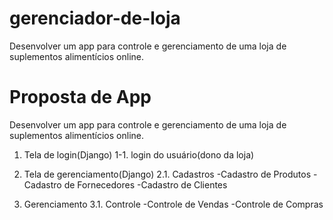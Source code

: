# gerenciador-de-loja
Desenvolver um app para controle e gerenciamento de uma loja de suplementos alimentícios online.

# Proposta de App
Desenvolver um app para controle e gerenciamento de uma loja de suplementos alimentícios online.

1. Tela de login(Django)
	1-1. login do usuário(dono da loja)

2. Tela de gerenciamento(Django)
	2.1. Cadastros
		-Cadastro de Produtos
		-Cadastro de Fornecedores
		-Cadastro de Clientes

3. Gerenciamento
	3.1. Controle
		-Controle de Vendas
		-Controle de Compras
